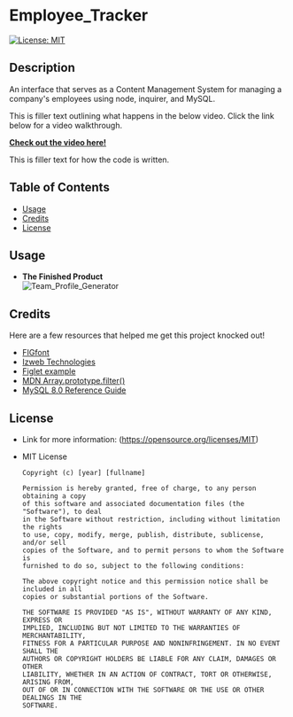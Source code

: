 # Employee_Tracker
[![License: MIT](https://img.shields.io/badge/License-MIT-yellow.svg)](https://opensource.org/licenses/MIT)

## Description
An interface that serves as a Content Management System for managing a company's employees using node, inquirer, and MySQL.

This is filler text outlining what happens in the below video. Click the link below for a video walkthrough.

**[Check out the video here!](https://drive.google.com/file/d/1rM6YT2DF8qofT7VaRBkXlUgak32Pdjg3/view)**

This is filler text for how the code is written.

## Table of Contents
* [Usage](#usage)
* [Credits](#credits)
* [License](#license)

## Usage
* **The Finished Product**  
![Team_Profile_Generator](src/images/myteam-sm.png)

## Credits
Here are a few resources that helped me get this project knocked out!
* [FIGfont](http://www.jave.de/figlet/figfont.html)
* [Izweb Technologies](https://www.youtube.com/watch?v=7gKd0MYsSnE)
* [Figlet example](http://www.figlet.org/examples.html)
* [MDN Array.prototype.filter()](https://www.youtube.com/watch?v=7gKd0MYsSnE)
* [MySQL 8.0 Reference Guide](https://dev.mysql.com/doc/refman/8.0/en/sorting-rows.html)

## License
* Link for more information: (https://opensource.org/licenses/MIT)
* MIT License

      Copyright (c) [year] [fullname]
      
      Permission is hereby granted, free of charge, to any person obtaining a copy
      of this software and associated documentation files (the "Software"), to deal
      in the Software without restriction, including without limitation the rights
      to use, copy, modify, merge, publish, distribute, sublicense, and/or sell
      copies of the Software, and to permit persons to whom the Software is
      furnished to do so, subject to the following conditions:
      
      The above copyright notice and this permission notice shall be included in all
      copies or substantial portions of the Software.
      
      THE SOFTWARE IS PROVIDED "AS IS", WITHOUT WARRANTY OF ANY KIND, EXPRESS OR
      IMPLIED, INCLUDING BUT NOT LIMITED TO THE WARRANTIES OF MERCHANTABILITY,
      FITNESS FOR A PARTICULAR PURPOSE AND NONINFRINGEMENT. IN NO EVENT SHALL THE
      AUTHORS OR COPYRIGHT HOLDERS BE LIABLE FOR ANY CLAIM, DAMAGES OR OTHER
      LIABILITY, WHETHER IN AN ACTION OF CONTRACT, TORT OR OTHERWISE, ARISING FROM,
      OUT OF OR IN CONNECTION WITH THE SOFTWARE OR THE USE OR OTHER DEALINGS IN THE
      SOFTWARE.
